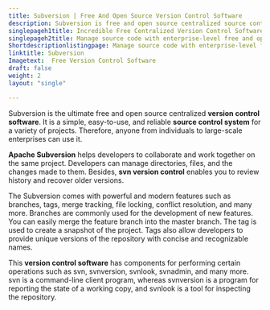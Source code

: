 ```yaml
---
title: Subversion | Free And Open Source Version Control Software
description: Subversion is free and open source centralized source control system for managing project source code such as directories, files and changes made to them.
singlepageh1title: Incredible Free Centralized Version Control Software
singlepageh2title: Manage source code with enterprise-level free and open source centralized version control system. Examine history, recover old versions and secure valuable data.
Shortdescriptionlistingpage: Manage source code with enterprise-level free and open source centralized version control system. Examine history, recover old versions and secure valuable data.
linktitle: Subversion
Imagetext:  Free Version Control Software 
draft: false
weight: 2
layout: "single"

---
```


Subversion is the ultimate free and open source centralized **version control software**. It is a simple, easy-to-use, and reliable **source control system** for a variety of projects. Therefore, anyone from individuals to large-scale enterprises can use it.

**Apache Subversion** helps developers to collaborate and work together on the same project. Developers can manage directories, files, and the changes made to them. Besides, **svn version control** enables you to review history and recover older versions.

The Subversion comes with powerful and modern features such as branches, tags, merge tracking, file locking, conflict resolution, and many more. Branches are commonly used for the development of new features. You can easily merge the feature branch into the master branch. The tag is used to create a snapshot of the project. Tags also allow developers to provide unique versions of the repository with concise and recognizable names.

This **version control software** has components for performing certain operations such as svn, svnversion, svnlook, svnadmin, and many more. svn is a command-line client program, whereas svnversion is a program for reporting the state of a working copy, and svnlook is a tool for inspecting the repository.